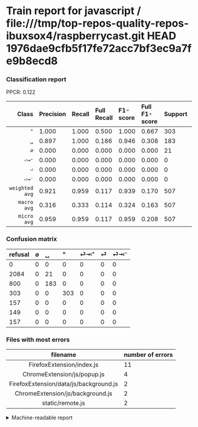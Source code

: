 # Train report for javascript / file:///tmp/top-repos-quality-repos-ibuxsox4/raspberrycast.git HEAD 1976dae9cfb5f17fe72acc7bf3ec9a7fe9b8ecd8

### Classification report

PPCR: 0.122

| Class | Precision | Recall | Full Recall | F1-score | Full F1-score | Support | Full Support | PPCR |
|------:|:----------|:-------|:------------|:---------|:---------|:--------|:-------------|:-----|
| `"` | 1.000| 1.000| 0.500| 1.000| 0.667| 303| 606| 0.500 |
| `␣` | 0.897| 1.000| 0.186| 0.946| 0.308| 183| 983| 0.186 |
| `∅` | 0.000| 0.000| 0.000| 0.000| 0.000| 21| 2105| 0.010 |
| `⏎⇥⁺` | 0.000| 0.000| 0.000| 0.000| 0.000| 0| 157| 0.000 |
| `⏎` | 0.000| 0.000| 0.000| 0.000| 0.000| 0| 149| 0.000 |
| `⏎⇥⁻` | 0.000| 0.000| 0.000| 0.000| 0.000| 0| 157| 0.000 |
| `weighted avg` | 0.921| 0.959| 0.117| 0.939| 0.170| 507| 4157| 0.122 |
| `macro avg` | 0.316| 0.333| 0.114| 0.324| 0.163| 507| 4157| 0.122 |
| `micro avg` | 0.959| 0.959| 0.117| 0.959| 0.208| 507| 4157| 0.122 |

### Confusion matrix

|refusal|  ∅| ␣| "| ⏎⇥⁺| ⏎| ⏎⇥⁻| 
|:---|:---|:---|:---|:---|:---|:---|
|0 |0 |0 |0 |0 |0 |0 |
|2084 |0 |21 |0 |0 |0 |0 |
|800 |0 |183 |0 |0 |0 |0 |
|303 |0 |0 |303 |0 |0 |0 |
|157 |0 |0 |0 |0 |0 |0 |
|149 |0 |0 |0 |0 |0 |0 |
|157 |0 |0 |0 |0 |0 |0 |

### Files with most errors

| filename | number of errors|
|:----:|:-----|
| FirefoxExtension/index.js | 11 |
| ChromeExtension/js/popup.js | 4 |
| FirefoxExtension/data/js/background.js | 2 |
| ChromeExtension/js/background.js | 2 |
| static/remote.js | 2 |

<details>
    <summary>Machine-readable report</summary>
```json
{
  "cl_report": {"\"": {"f1-score": 1.0, "precision": 1.0, "recall": 1.0, "support": 303}, "macro avg": {"f1-score": 0.32428940568475456, "precision": 0.3161764705882353, "recall": 0.3333333333333333, "support": 507}, "micro avg": {"f1-score": 0.9585798816568046, "precision": 0.9585798816568047, "recall": 0.9585798816568047, "support": 507}, "weighted avg": {"f1-score": 0.9389936241456813, "precision": 0.9214235990254089, "recall": 0.9585798816568047, "support": 507}, "\u2205": {"f1-score": 0.0, "precision": 0.0, "recall": 0.0, "support": 21}, "\u23ce": {"f1-score": 0.0, "precision": 0.0, "recall": 0.0, "support": 0}, "\u23ce\u21e5\u207a": {"f1-score": 0.0, "precision": 0.0, "recall": 0.0, "support": 0}, "\u23ce\u21e5\u207b": {"f1-score": 0.0, "precision": 0.0, "recall": 0.0, "support": 0}, "\u2423": {"f1-score": 0.9457364341085273, "precision": 0.8970588235294118, "recall": 1.0, "support": 183}},
  "cl_report_full": {"\"": {"f1-score": 0.6666666666666666, "precision": 1.0, "recall": 0.5, "support": 606}, "macro avg": {"f1-score": 0.16250117008330991, "precision": 0.3161764705882353, "recall": 0.11436080027127841, "support": 4157}, "micro avg": {"f1-score": 0.20840480274442538, "precision": 0.9585798816568047, "recall": 0.11691123406302623, "support": 4157}, "weighted avg": {"f1-score": 0.17009828429589335, "precision": 0.35790445598494386, "recall": 0.11691123406302623, "support": 4157}, "\u2205": {"f1-score": 0.0, "precision": 0.0, "recall": 0.0, "support": 2105}, "\u23ce": {"f1-score": 0.0, "precision": 0.0, "recall": 0.0, "support": 149}, "\u23ce\u21e5\u207a": {"f1-score": 0.0, "precision": 0.0, "recall": 0.0, "support": 157}, "\u23ce\u21e5\u207b": {"f1-score": 0.0, "precision": 0.0, "recall": 0.0, "support": 157}, "\u2423": {"f1-score": 0.30834035383319297, "precision": 0.8970588235294118, "recall": 0.1861648016276704, "support": 983}},
  "ppcr": 0.12196295405340389
}
```
</details>
